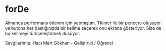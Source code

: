 # forDe
Almanca performans ödevim için yapmıştım. Tkinter ile bir pencere oluşuyor ve butona her bastığınızda bir kelime seçerek onu ekrana gösteriyor.
Size de bu kelimeyi türkçeleştirmek düşüyor.

Sevgilerimle. Hacı Mert Gökhan - Geliştirici / Öğrenci
